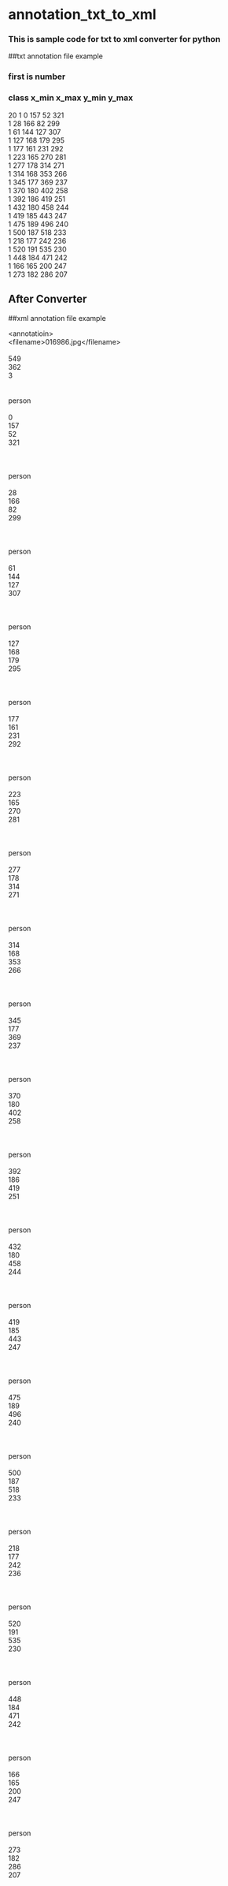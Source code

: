 # annotation_txt_to_xml

### This is sample code for txt to xml converter for python


##txt annotation file example
### first is number
### class x_min x_max y_min y_max
20
1 0 157 52 321  
1 28 166 82 299  
1 61 144 127 307  
1 127 168 179 295  
1 177 161 231 292  
1 223 165 270 281  
1 277 178 314 271  
1 314 168 353 266  
1 345 177 369 237  
1 370 180 402 258  
1 392 186 419 251  
1 432 180 458 244  
1 419 185 443 247  
1 475 189 496 240  
1 500 187 518 233  
1 218 177 242 236  
1 520 191 535 230  
1 448 184 471 242  
1 166 165 200 247  
1 273 182 286 207  

## After Converter
##xml annotation file example

\<annotatioin\>  
  \<filename\>016986.jpg\</filename\>  
  <size>  
    <width>549</width>  
    <height>362</height>  
    <depth>3</depth>  
  </size>  
  <object>  
    <name>person</name>  
    <bndbox>  
      <xmin>0</xmin>  
      <ymin>157</ymin>  
      <xmax>52</xmax>  
      <ymax>321</ymax>  
    </bndbox>  
  </object>  
  <object>  
    <name>person</name>  
    <bndbox>  
      <xmin>28</xmin>  
      <ymin>166</ymin>  
      <xmax>82</xmax>  
      <ymax>299</ymax>  
    </bndbox>  
  </object>  
  <object>  
    <name>person</name>  
    <bndbox>  
      <xmin>61</xmin>  
      <ymin>144</ymin>  
      <xmax>127</xmax>  
      <ymax>307</ymax>  
    </bndbox>  
  </object>  
  <object>  
    <name>person</name>  
    <bndbox>  
      <xmin>127</xmin>  
      <ymin>168</ymin>  
      <xmax>179</xmax>  
      <ymax>295</ymax>  
    </bndbox>  
  </object>  
  <object>  
    <name>person</name>  
    <bndbox>  
      <xmin>177</xmin>  
      <ymin>161</ymin>  
      <xmax>231</xmax>  
      <ymax>292</ymax>  
    </bndbox>  
  </object>  
  <object>  
    <name>person</name>  
    <bndbox>  
      <xmin>223</xmin>  
      <ymin>165</ymin>  
      <xmax>270</xmax>  
      <ymax>281</ymax>  
    </bndbox>  
  </object>  
  <object>  
    <name>person</name>  
    <bndbox>  
      <xmin>277</xmin>  
      <ymin>178</ymin>  
      <xmax>314</xmax>  
      <ymax>271</ymax>  
    </bndbox>  
  </object>  
  <object>  
    <name>person</name>  
    <bndbox>  
      <xmin>314</xmin>  
      <ymin>168</ymin>  
      <xmax>353</xmax>  
      <ymax>266</ymax>  
    </bndbox>  
  </object>  
  <object>  
    <name>person</name>  
    <bndbox>  
      <xmin>345</xmin>  
      <ymin>177</ymin>  
      <xmax>369</xmax>  
      <ymax>237</ymax>  
    </bndbox>  
  </object>  
  <object>  
    <name>person</name>  
    <bndbox>  
      <xmin>370</xmin>  
      <ymin>180</ymin>  
      <xmax>402</xmax>  
      <ymax>258</ymax>  
    </bndbox>  
  </object>  
  <object>  
    <name>person</name>  
    <bndbox>  
      <xmin>392</xmin>  
      <ymin>186</ymin>  
      <xmax>419</xmax>  
      <ymax>251</ymax>  
    </bndbox>  
  </object>  
  <object>  
    <name>person</name>  
    <bndbox>  
      <xmin>432</xmin>  
      <ymin>180</ymin>  
      <xmax>458</xmax>  
      <ymax>244</ymax>  
    </bndbox>  
  </object>  
  <object>  
    <name>person</name>  
    <bndbox>  
      <xmin>419</xmin>  
      <ymin>185</ymin>  
      <xmax>443</xmax>  
      <ymax>247</ymax>  
    </bndbox>  
  </object>  
  <object>  
    <name>person</name>  
    <bndbox>  
      <xmin>475</xmin>  
      <ymin>189</ymin>  
      <xmax>496</xmax>  
      <ymax>240</ymax>  
    </bndbox>  
  </object>  
  <object>  
    <name>person</name>  
    <bndbox>  
      <xmin>500</xmin>  
      <ymin>187</ymin>  
      <xmax>518</xmax>  
      <ymax>233</ymax>  
    </bndbox>  
  </object>  
  <object>  
    <name>person</name>  
    <bndbox>  
      <xmin>218</xmin>  
      <ymin>177</ymin>  
      <xmax>242</xmax>  
      <ymax>236</ymax>  
    </bndbox>  
  </object>  
  <object>  
    <name>person</name>  
    <bndbox>  
      <xmin>520</xmin>  
      <ymin>191</ymin>  
      <xmax>535</xmax>  
      <ymax>230</ymax>  
    </bndbox>  
  </object>  
  <object>  
    <name>person</name>  
    <bndbox>  
      <xmin>448</xmin>  
      <ymin>184</ymin>  
      <xmax>471</xmax>  
      <ymax>242</ymax>  
    </bndbox>  
  </object>  
  <object>  
    <name>person</name>  
    <bndbox>  
      <xmin>166</xmin>  
      <ymin>165</ymin>  
      <xmax>200</xmax>  
      <ymax>247</ymax>  
    </bndbox>  
  </object>  
  <object>  
    <name>person</name>  
    <bndbox>  
      <xmin>273</xmin>  
      <ymin>182</ymin>  
      <xmax>286</xmax>  
      <ymax>207</ymax>  
    </bndbox>  
  </object>  
</annotatioin>  
